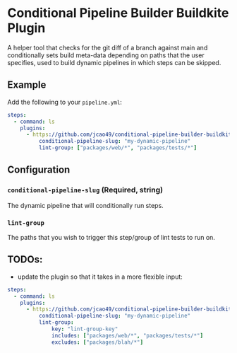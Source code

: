 # Conditional Pipeline Builder Buildkite Plugin

A helper tool that checks for the git diff of a branch against main and conditionally sets build meta-data depending on paths that the user specifies, used to build dynamic pipelines in which steps can be skipped.

## Example

Add the following to your `pipeline.yml`:

```yml
steps:
  - command: ls
    plugins:
      - https://github.com/jcao49/conditional-pipeline-builder-buildkite-plugin.git:
          conditional-pipeline-slug: "my-dynamic-pipeline"
          lint-group: ["packages/web/*", "packages/tests/*"]
```

## Configuration

### `conditional-pipeline-slug` (Required, string)

The dynamic pipeline that will conditionally run steps. 

### `lint-group`

The paths that you wish to trigger this step/group of lint tests to run on.

## TODOs:
- update the plugin so that it takes in a more flexible input:
```yml
steps:
  - command: ls
    plugins:
      - https://github.com/jcao49/conditional-pipeline-builder-buildkite-plugin.git:
          conditional-pipeline-slug: "my-dynamic-pipeline"
          lint-group:
              key: "lint-group-key"
              includes: ["packages/web/*", "packages/tests/*"]
              excludes: ["packages/blah/*"]
```
